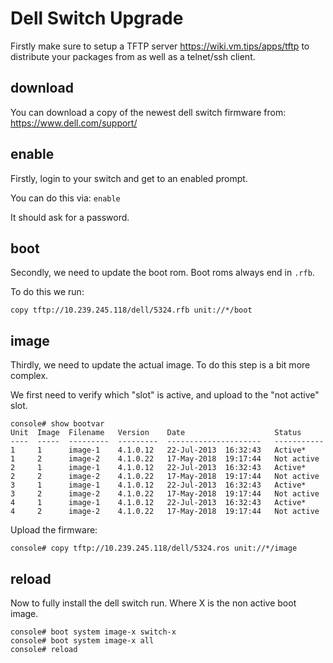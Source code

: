 <!-- TITLE: Dell Switch Upgrade -->
<!-- SUBTITLE: How to upgrade Dell Switches -->

# Dell Switch Upgrade

Firstly make sure to setup a TFTP server https://wiki.vm.tips/apps/tftp to distribute your packages from as well as a telnet/ssh client.

## download

You can download a copy of the newest dell switch firmware from: https://www.dell.com/support/

## enable

Firstly, login to your switch and get to an enabled prompt.

You can do this via:
```enable```

It should ask for a password.

## boot

Secondly, we need to update the boot rom. Boot roms always end in ```.rfb```.

To do this we run:
```
copy tftp://10.239.245.118/dell/5324.rfb unit://*/boot
```


## image

Thirdly, we need to update the actual image. To do this step is a bit more complex. 

We first need to verify which "slot" is active, and upload to the "not active" slot.

```
console# show bootvar
Unit  Image  Filename   Version    Date                    Status
----  -----  ---------  ---------  ---------------------   -----------
1     1      image-1    4.1.0.12   22-Jul-2013  16:32:43   Active*
1     2      image-2    4.1.0.22   17-May-2018  19:17:44   Not active
2     1      image-1    4.1.0.12   22-Jul-2013  16:32:43   Active*
2     2      image-2    4.1.0.22   17-May-2018  19:17:44   Not active
3     1      image-1    4.1.0.12   22-Jul-2013  16:32:43   Active*
3     2      image-2    4.1.0.22   17-May-2018  19:17:44   Not active
4     1      image-1    4.1.0.12   22-Jul-2013  16:32:43   Active*
4     2      image-2    4.1.0.22   17-May-2018  19:17:44   Not active
```

Upload the firmware:
```
console# copy tftp://10.239.245.118/dell/5324.ros unit://*/image
```

## reload

Now to fully install the dell switch run. Where X is the non active boot image.

```
console# boot system image-x switch-x
console# boot system image-x all
console# reload
```

